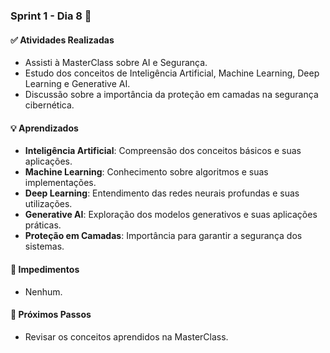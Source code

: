 ### Sprint 1 - Dia 8 🚀

#### ✅ Atividades Realizadas
- Assisti à MasterClass sobre AI e Segurança.
- Estudo dos conceitos de Inteligência Artificial, Machine Learning, Deep Learning e Generative AI.
- Discussão sobre a importância da proteção em camadas na segurança cibernética.

#### 💡 Aprendizados
- **Inteligência Artificial**: Compreensão dos conceitos básicos e suas aplicações.
- **Machine Learning**: Conhecimento sobre algoritmos e suas implementações.
- **Deep Learning**: Entendimento das redes neurais profundas e suas utilizações.
- **Generative AI**: Exploração dos modelos generativos e suas aplicações práticas.
- **Proteção em Camadas**: Importância para garantir a segurança dos sistemas.

#### 🚧 Impedimentos
- Nenhum.

#### 🎯 Próximos Passos
- Revisar os conceitos aprendidos na MasterClass.

